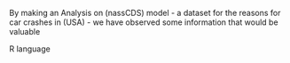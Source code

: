 By making an Analysis on (nassCDS) model - a dataset for the reasons for car crashes in (USA) - we have observed some information that would be valuable

R language
